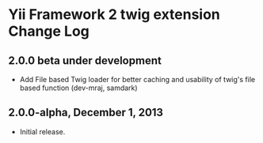 Yii Framework 2 twig extension Change Log
=========================================

2.0.0 beta under development
----------------------------

- Add File based Twig loader for better caching and usability of twig's file based function (dev-mraj, samdark)

2.0.0-alpha, December 1, 2013
-----------------------------

- Initial release.
